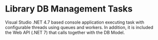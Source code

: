# Library DB Management Tasks

Visual Studio .NET 4.7 based console application executing task with configurable threads using queues and workers. In addition, it is included the Web API (.NET 7) that calls together with the DB Model.
